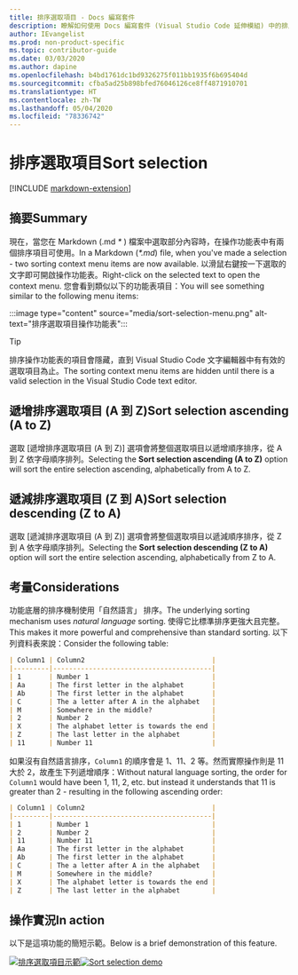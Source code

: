 ```yaml
---
title: 排序選取項目 - Docs 編寫套件
description: 瞭解如何使用 Docs 編寫套件 (Visual Studio Code 延伸模組) 中的排序選取項目功能。
author: IEvangelist
ms.prod: non-product-specific
ms.topic: contributor-guide
ms.date: 03/03/2020
ms.author: dapine
ms.openlocfilehash: b4bd1761dc1bd9326275f011bb1935f6b695404d
ms.sourcegitcommit: cfba5ad25b898bfed76046126ce8ff4871910701
ms.translationtype: HT
ms.contentlocale: zh-TW
ms.lasthandoff: 05/04/2020
ms.locfileid: "78336742"
---
```

# <a name="sort-selection"></a><span data-ttu-id="dda52-103">排序選取項目</span><span class="sxs-lookup"><span data-stu-id="dda52-103">Sort selection</span></span>

[!INCLUDE [markdown-extension](includes/markdown-extension.md)]

## <a name="summary"></a><span data-ttu-id="dda52-104">摘要</span><span class="sxs-lookup"><span data-stu-id="dda52-104">Summary</span></span>

<span data-ttu-id="dda52-105">現在，當您在 Markdown (.md *\** ) 檔案中選取部分內容時，在操作功能表中有兩個排序項目可使用。</span><span class="sxs-lookup"><span data-stu-id="dda52-105">In a Markdown (*\*.md*) file, when you've made a selection - two sorting context menu items are now available.</span></span> <span data-ttu-id="dda52-106">以滑鼠右鍵按一下選取的文字即可開啟操作功能表。</span><span class="sxs-lookup"><span data-stu-id="dda52-106">Right-click on the selected text to open the context menu.</span></span> <span data-ttu-id="dda52-107">您會看到類似以下的功能表項目：</span><span class="sxs-lookup"><span data-stu-id="dda52-107">You will see something similar to the following menu items:</span></span>

:::image type="content" source="media/sort-selection-menu.png" alt-text="排序選取項目操作功能表":::

> [!TIP]
> <span data-ttu-id="dda52-109">排序操作功能表的項目會隱藏，直到 Visual Studio Code 文字編輯器中有有效的選取項目為止。</span><span class="sxs-lookup"><span data-stu-id="dda52-109">The sorting context menu items are hidden until there is a valid selection in the Visual Studio Code text editor.</span></span>

## <a name="sort-selection-ascending-a-to-z"></a><span data-ttu-id="dda52-110">遞增排序選取項目 (A 到 Z)</span><span class="sxs-lookup"><span data-stu-id="dda52-110">Sort selection ascending (A to Z)</span></span>

<span data-ttu-id="dda52-111">選取 [遞增排序選取項目 (A 到 Z)]  選項會將整個選取項目以遞增順序排序，從 A 到 Z 依字母順序排列。</span><span class="sxs-lookup"><span data-stu-id="dda52-111">Selecting the **Sort selection ascending (A to Z)** option will sort the entire selection ascending, alphabetically from A to Z.</span></span>

## <a name="sort-selection-descending-z-to-a"></a><span data-ttu-id="dda52-112">遞減排序選取項目 (Z 到 A)</span><span class="sxs-lookup"><span data-stu-id="dda52-112">Sort selection descending (Z to A)</span></span>

<span data-ttu-id="dda52-113">選取 [遞減排序選取項目 (A 到 Z)]  選項會將整個選取項目以遞減順序排序，從 Z 到 A 依字母順序排列。</span><span class="sxs-lookup"><span data-stu-id="dda52-113">Selecting the **Sort selection descending (Z to A)** option will sort the entire selection ascending, alphabetically from Z to A.</span></span>

## <a name="considerations"></a><span data-ttu-id="dda52-114">考量</span><span class="sxs-lookup"><span data-stu-id="dda52-114">Considerations</span></span>

<span data-ttu-id="dda52-115">功能底層的排序機制使用「自然語言」  排序。</span><span class="sxs-lookup"><span data-stu-id="dda52-115">The underlying sorting mechanism uses *natural language* sorting.</span></span> <span data-ttu-id="dda52-116">使得它比標準排序更強大且完整。</span><span class="sxs-lookup"><span data-stu-id="dda52-116">This makes it more powerful and comprehensive than standard sorting.</span></span> <span data-ttu-id="dda52-117">以下列資料表來說：</span><span class="sxs-lookup"><span data-stu-id="dda52-117">Consider the following table:</span></span>

```markdown
| Column1 | Column2                                |
|---------|----------------------------------------|
| 1       | Number 1                               |
| Aa      | The first letter in the alphabet       |
| Ab      | The first letter in the alphabet       |
| C       | The a letter after A in the alphabet   |
| M       | Somewhere in the middle?               |
| 2       | Number 2                               |
| X       | The alphabet letter is towards the end |
| Z       | The last letter in the alphabet        |
| 11      | Number 11                              |
```

<span data-ttu-id="dda52-118">如果沒有自然語言排序，`Column1` 的順序會是 1、11、2 等。然而實際操作則是 11 大於 2，故產生下列遞增順序：</span><span class="sxs-lookup"><span data-stu-id="dda52-118">Without natural language sorting, the order for `Column1` would have been 1, 11, 2, etc. but instead it understands that 11 is greater than 2 - resulting in the following ascending order:</span></span>

```markdown
| Column1 | Column2                                |
|---------|----------------------------------------|
| 1       | Number 1                               |
| 2       | Number 2                               |
| 11      | Number 11                              |
| Aa      | The first letter in the alphabet       |
| Ab      | The first letter in the alphabet       |
| C       | The a letter after A in the alphabet   |
| M       | Somewhere in the middle?               |
| X       | The alphabet letter is towards the end |
| Z       | The last letter in the alphabet        |
```

## <a name="in-action"></a><span data-ttu-id="dda52-119">操作實況</span><span class="sxs-lookup"><span data-stu-id="dda52-119">In action</span></span>

<span data-ttu-id="dda52-120">以下是這項功能的簡短示範。</span><span class="sxs-lookup"><span data-stu-id="dda52-120">Below is a brief demonstration of this feature.</span></span>

<span data-ttu-id="dda52-121">[![排序選取項目示範](media/sort-selection.gif)](media/sort-selection.gif#lightbox)</span><span class="sxs-lookup"><span data-stu-id="dda52-121">[![Sort selection demo](media/sort-selection.gif)](media/sort-selection.gif#lightbox)</span></span>
